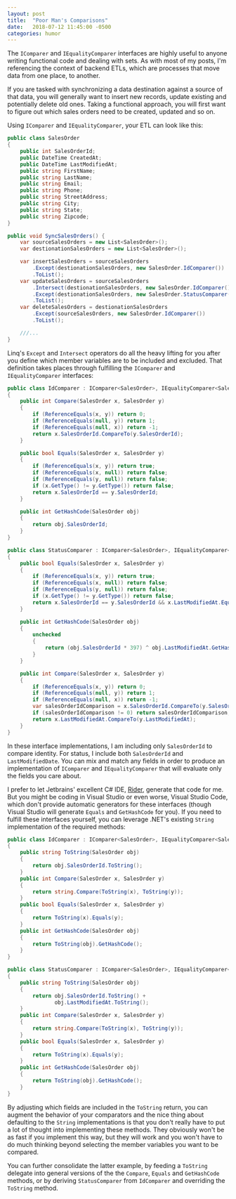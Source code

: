 ```yaml
---
layout: post
title:  "Poor Man's Comparisons"
date:   2018-07-12 11:45:00 -0500
categories: humor
---
```


The `IComparer` and `IEqualityComparer` interfaces are highly useful to anyone writing functional code and dealing with
sets. As with most of my posts, I'm referencing the context of backend ETLs, which are processes that move data from one
place, to another.

If you are tasked with synchronizing a data destination against a source of that data, you will generally want to insert
new records, update existing and potentially delete old ones. Taking a functional approach, you will first want to
figure out which sales orders need to be created, updated and so on.

Using `IComparer` and `IEqualityComparer`, your ETL can look like this: 

```csharp
public class SalesOrder
{
    public int SalesOrderId;
    public DateTime CreatedAt;
    public DateTime LastModifiedAt;
    public string FirstName;
    public string LastName;
    public string Email;
    public string Phone;
    public string StreetAddress;
    public string City;
    public string State;
    public string Zipcode;
}

public void SyncSalesOrders() {
    var sourceSalesOrders = new List<SalesOrder>();
    var destionationSalesOrders = new List<SalesOrder>();

    var insertSalesOrders = sourceSalesOrders
        .Except(destionationSalesOrders, new SalesOrder.IdComparer())
        .ToList();
    var updateSalesOrders = sourceSalesOrders
        .Intersect(destionationSalesOrders, new SalesOrder.IdComparer())
        .Except(destionationSalesOrders, new SalesOrder.StatusComparer())
        .ToList();
    var deleteSalesOrders = destionationSalesOrders
        .Except(sourceSalesOrders, new SalesOrder.IdComparer())
        .ToList();

    ///...
}
```

Linq's `Except` and `Intersect` operators do all the heavy lifting for you after you define which member variables are 
to be included and excluded. That definition takes places through fulfilling the `IComparer` and `IEqualityComparer`
interfaces:

```csharp
public class IdComparer : IComparer<SalesOrder>, IEqualityComparer<SalesOrder>
{
    public int Compare(SalesOrder x, SalesOrder y)
    {
        if (ReferenceEquals(x, y)) return 0;
        if (ReferenceEquals(null, y)) return 1;
        if (ReferenceEquals(null, x)) return -1;
        return x.SalesOrderId.CompareTo(y.SalesOrderId);
    }

    public bool Equals(SalesOrder x, SalesOrder y)
    {
        if (ReferenceEquals(x, y)) return true;
        if (ReferenceEquals(x, null)) return false;
        if (ReferenceEquals(y, null)) return false;
        if (x.GetType() != y.GetType()) return false;
        return x.SalesOrderId == y.SalesOrderId;
    }

    public int GetHashCode(SalesOrder obj)
    {
        return obj.SalesOrderId;
    }
}

public class StatusComparer : IComparer<SalesOrder>, IEqualityComparer<SalesOrder>
{
    public bool Equals(SalesOrder x, SalesOrder y)
    {
        if (ReferenceEquals(x, y)) return true;
        if (ReferenceEquals(x, null)) return false;
        if (ReferenceEquals(y, null)) return false;
        if (x.GetType() != y.GetType()) return false;
        return x.SalesOrderId == y.SalesOrderId && x.LastModifiedAt.Equals(y.LastModifiedAt);
    }

    public int GetHashCode(SalesOrder obj)
    {
        unchecked
        {
            return (obj.SalesOrderId * 397) ^ obj.LastModifiedAt.GetHashCode();
        }
    }

    public int Compare(SalesOrder x, SalesOrder y)
    {
        if (ReferenceEquals(x, y)) return 0;
        if (ReferenceEquals(null, y)) return 1;
        if (ReferenceEquals(null, x)) return -1;
        var salesOrderIdComparison = x.SalesOrderId.CompareTo(y.SalesOrderId);
        if (salesOrderIdComparison != 0) return salesOrderIdComparison;
        return x.LastModifiedAt.CompareTo(y.LastModifiedAt);
    }
}
```

In these interface implementations, I am including only `SalesOrderId` to compare identity.  For status, I include both 
`SalesOrderId` and `LastModifiedDate`. You can mix and match any fields in order to produce an implementation of 
`IComparer` and `IEqualityComparer` that will evaluate only the fields you care about.

I prefer to let Jetbrains' excellent C# IDE, [Rider][0], generate that code for me. But you might be coding in Visual
Studio or even worse, Visual Studio Code, which don't provide automatic generators for these interfaces (though Visual
Studio will generate `Equals` and `GetHashCode` for you). If you need to fulfill these interfaces yourself, you can 
leverage .NET's existing `String` implementation of the required methods:

```csharp
public class IdComparer : IComparer<SalesOrder>, IEqualityComparer<SalesOrder>
{
    public string ToString(SalesOrder obj)
    {
        return obj.SalesOrderId.ToString();
    }
    public int Compare(SalesOrder x, SalesOrder y)
    {
        return string.Compare(ToString(x), ToString(y));
    }
    public bool Equals(SalesOrder x, SalesOrder y)
    {
        return ToString(x).Equals(y);
    }
    public int GetHashCode(SalesOrder obj)
    {
        return ToString(obj).GetHashCode();
    }
}

public class StatusComparer : IComparer<SalesOrder>, IEqualityComparer<SalesOrder>
{
    public string ToString(SalesOrder obj)
    {
        return obj.SalesOrderId.ToString() +
               obj.LastModifiedAt.ToString();
    }
    public int Compare(SalesOrder x, SalesOrder y)
    {
        return string.Compare(ToString(x), ToString(y));
    }
    public bool Equals(SalesOrder x, SalesOrder y)
    {
        return ToString(x).Equals(y);
    }
    public int GetHashCode(SalesOrder obj)
    {
        return ToString(obj).GetHashCode();
    }
}
```

By adjusting which fields are included in the `ToString` return, you can augment the behavior of your comparators and
the nice thing about defaulting to the `String` implementations is that you don't really have to put a lot of thought
into implementing these methods.  They obviously won't be as fast if you implement this way, but they will work and you
won't have to do much thinking beyond selecting the member variables you want to be compared.

You can further consolidate the latter example, by feeding a `ToString` delegate into general versions of the the
`Compare`, `Equals` and `GetHashCode` methods, or by deriving `StatusComparer` from `IdComparer` and overriding the
`ToString` method.

[0]: https://www.jetbrains.com/rider/
